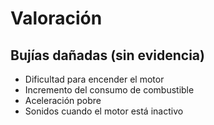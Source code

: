 # Valoración

## Bujías dañadas (sin evidencia)

- Dificultad para encender el motor
- Incremento del consumo de combustible
- Aceleración pobre
- Sonidos cuando el motor está inactivo